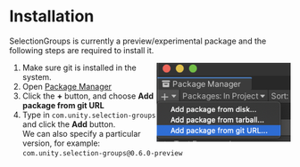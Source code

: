 # Installation

SelectionGroups is currently a preview/experimental package and 
the following steps are required to install it.

<img align="right" src="images/PackageManagerAddFromGit.png">

1. Make sure git is installed in the system.
1. Open [Package Manager](https://docs.unity3d.com/Manual/upm-ui.html) 
1. Click the **+** button, and choose **Add package from git URL** 
1. Type in `com.unity.selection-groups` and click the **Add** button.  
   We can also specify a particular version, for example: `com.unity.selection-groups@0.6.0-preview`



